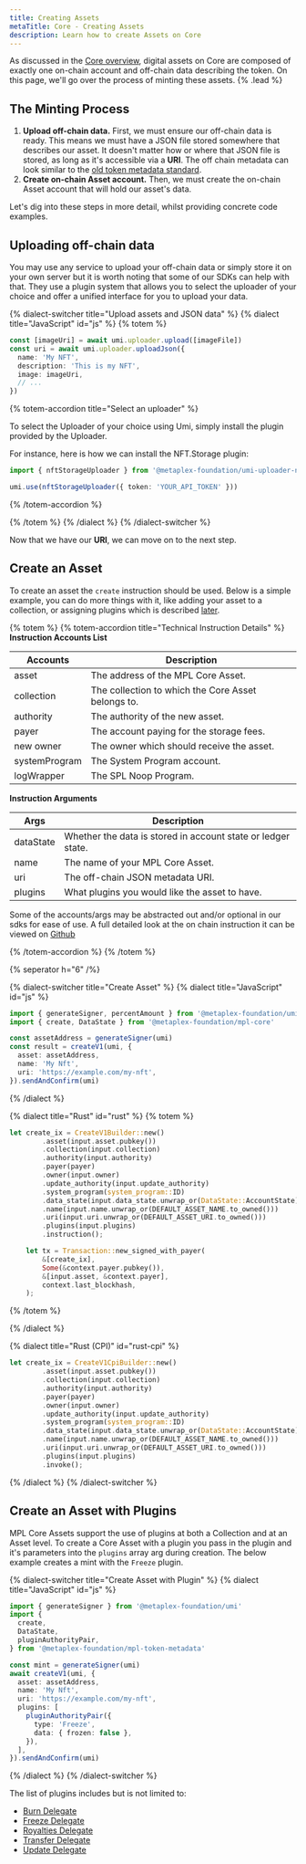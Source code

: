 ```yaml
---
title: Creating Assets
metaTitle: Core - Creating Assets
description: Learn how to create Assets on Core
---
```


As discussed in the [Core overview](/core), digital assets on Core are composed of exactly one on-chain account and off-chain data describing the token. On this page, we'll go over the process of minting these assets. {% .lead %}

## The Minting Process

1. **Upload off-chain data.** First, we must ensure our off-chain data is ready. This means we must have a JSON file stored somewhere that describes our asset. It doesn't matter how or where that JSON file is stored, as long as it's accessible via a **URI**. The off chain metadata can look similar to the [old token metadata standard](/token-metadata/token-standard#the-non-fungible-standard).
2. **Create on-chain Asset account.** Then, we must create the on-chain Asset account that will hold our asset's data.

Let's dig into these steps in more detail, whilst providing concrete code examples.

## Uploading off-chain data

You may use any service to upload your off-chain data or simply store it on your own server but it is worth noting that some of our SDKs can help with that. They use a plugin system that allows you to select the uploader of your choice and offer a unified interface for you to upload your data.

{% dialect-switcher title="Upload assets and JSON data" %}
{% dialect title="JavaScript" id="js" %}
{% totem %}

```ts
const [imageUri] = await umi.uploader.upload([imageFile])
const uri = await umi.uploader.uploadJson({
  name: 'My NFT',
  description: 'This is my NFT',
  image: imageUri,
  // ...
})
```

{% totem-accordion title="Select an uploader" %}

To select the Uploader of your choice using Umi, simply install the plugin provided by the Uploader.

For instance, here is how we can install the NFT.Storage plugin:

```ts
import { nftStorageUploader } from '@metaplex-foundation/umi-uploader-nft-storage'

umi.use(nftStorageUploader({ token: 'YOUR_API_TOKEN' }))
```

{% /totem-accordion %}

{% /totem %}
{% /dialect %}
{% /dialect-switcher %}

Now that we have our **URI**, we can move on to the next step.

<!-- ## Create an Asset

Explain the difference between storing in account state and ledger state. -->

## Create an Asset

To create an asset the `create` instruction should be used. Below is a simple example, you can do more things with it, like adding your asset to a collection, or assigning plugins which is described [later](#create-an-asset-with-plugins).

{% totem %}
{% totem-accordion title="Technical Instruction Details" %}
**Instruction Accounts List**

| Accounts      | Description                                        |
| ------------- | -------------------------------------------------- |
| asset         | The address of the MPL Core Asset.                 |
| collection    | The collection to which the Core Asset belongs to. |
| authority     | The authority of the new asset.                    |
| payer         | The account paying for the storage fees.           |
| new owner     | The owner which should receive the asset.          |
| systemProgram | The System Program account.                        |
| logWrapper    | The SPL Noop Program.                              |

**Instruction Arguments**

| Args      | Description                                                  |
| --------- | ------------------------------------------------------------ |
| dataState | Whether the data is stored in account state or ledger state. |
| name      | The name of your MPL Core Asset.                             |
| uri       | The off-chain JSON metadata URI.                             |
| plugins   | What plugins you would like the asset to have.               |

Some of the accounts/args may be abstracted out and/or optional in our sdks for ease of use.
A full detailed look at the on chain instruction it can be viewed on [Github](https://github.com/metaplex-foundation/mpl-core/blob/main/programs/mpl-core/src/processor/create.rs)

{% /totem-accordion %}
{% /totem %}

{% seperator h="6" /%}

{% dialect-switcher title="Create Asset" %}
{% dialect title="JavaScript" id="js" %}

```ts
import { generateSigner, percentAmount } from '@metaplex-foundation/umi'
import { create, DataState } from '@metaplex-foundation/mpl-core'

const assetAddress = generateSigner(umi)
const result = createV1(umi, {
  asset: assetAddress,
  name: 'My Nft',
  uri: 'https://example.com/my-nft',
}).sendAndConfirm(umi)
```

{% /dialect %}

{% dialect title="Rust" id="rust" %}
{% totem %}

```rust
let create_ix = CreateV1Builder::new()
        .asset(input.asset.pubkey())
        .collection(input.collection)
        .authority(input.authority)
        .payer(payer)
        .owner(input.owner)
        .update_authority(input.update_authority)
        .system_program(system_program::ID)
        .data_state(input.data_state.unwrap_or(DataState::AccountState))
        .name(input.name.unwrap_or(DEFAULT_ASSET_NAME.to_owned()))
        .uri(input.uri.unwrap_or(DEFAULT_ASSET_URI.to_owned()))
        .plugins(input.plugins)
        .instruction();

    let tx = Transaction::new_signed_with_payer(
        &[create_ix],
        Some(&context.payer.pubkey()),
        &[input.asset, &context.payer],
        context.last_blockhash,
    );
```

{% /totem %}

{% /dialect %}

{% dialect title="Rust (CPI)" id="rust-cpi" %}

```rust
let create_ix = CreateV1CpiBuilder::new()
        .asset(input.asset.pubkey())
        .collection(input.collection)
        .authority(input.authority)
        .payer(payer)
        .owner(input.owner)
        .update_authority(input.update_authority)
        .system_program(system_program::ID)
        .data_state(input.data_state.unwrap_or(DataState::AccountState))
        .name(input.name.unwrap_or(DEFAULT_ASSET_NAME.to_owned()))
        .uri(input.uri.unwrap_or(DEFAULT_ASSET_URI.to_owned()))
        .plugins(input.plugins)
        .invoke();
```

{% /dialect %}
{% /dialect-switcher %}

<!-- ### Create Asset in Ledger State

{% dialect-switcher title="Create Asset in Account State" %}
{% dialect title="JavaScript" id="js" %}

```ts
import { generateSigner, percentAmount } from '@metaplex-foundation/umi'
import { create, DataState } from '@metaplex-foundation/mpl-core'

const assetAddress = generateSigner(umi)
const result = create(umi, {
  dataState: DataState.LedgerState,
  asset: assetAddress,
  name: 'Test Bread',
  uri: 'https://example.com/bread',
  logWrapper: publicKey('noopb9bkMVfRPU8AsbpTUg8AQkHtKwMYZiFUjNRtMmV'),
}).sendAndConfirm(umi)
```

{% /dialect %}

{% dialect title="Rust" id="rust" %}
{% totem %}

```rust
// TODO

```

{% totem-prose %}

Note that when setting the `mint` account, it is require to specify a `bool` flag to indicate whether the account will be a signer or not – it need to be a signer if the `mint` account does not exist.

{% /totem-prose %}

{% /totem %}

{% /dialect %}

{% dialect title="Rust (CPI)" id="rust-cpi" %}

```rust
// TODO

```

{% /dialect %}
{% /dialect-switcher %} -->

## Create an Asset with Plugins

MPL Core Assets support the use of plugins at both a Collection and at an Asset level. To create a Core Asset with a plugin you pass in the plugin and it's parameters into the `plugins` array arg during creation. The below example creates a mint with the `Freeze` plugin.

{% dialect-switcher title="Create Asset with Plugin" %}
{% dialect title="JavaScript" id="js" %}

```ts
import { generateSigner } from '@metaplex-foundation/umi'
import {
  create,
  DataState,
  pluginAuthorityPair,
} from '@metaplex-foundation/mpl-token-metadata'

const mint = generateSigner(umi)
await createV1(umi, {
  asset: assetAddress,
  name: 'My Nft',
  uri: 'https://example.com/my-nft',
  plugins: [
    pluginAuthorityPair({
      type: 'Freeze',
      data: { frozen: false },
    }),
  ],
}).sendAndConfirm(umi)
```

{% /dialect %}
{% /dialect-switcher %}

The list of plugins includes but is not limited to:

- [Burn Delegate](/core/plugins/burn-delegate)
- [Freeze Delegate](/core/plugins/freeze-delegate)
- [Royalties Delegate](/core/plugins/royalties-delegate)
- [Transfer Delegate](/core/plugins/transfer-delegate)
- [Update Delegate](/core/plugins/update-delegate)

